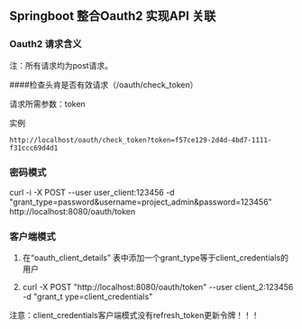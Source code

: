 ## Springboot 整合Oauth2 实现API 关联

### Oauth2 请求含义

注：所有请求均为post请求。

####检查头肯是否有效请求（/oauth/check_token）

请求所需参数：token

实例
```relax-ng
http://localhost/oauth/check_token?token=f57ce129-2d4d-4bd7-1111-f31ccc69d4d1
```

### 密码模式
curl -i -X POST --user user_client:123456 -d "grant_type=password&username=project_admin&password=123456" http://localhost:8080/oauth/token

### 客户端模式

1. 在“oauth_client_details” 表中添加一个grant_type等于client_credentials的用户

2. curl -X POST "http://localhost:8080/oauth/token" --user client_2:123456 -d "grant_t ype=client_credentials"

注意：client_credentials客户端模式没有refresh_token更新令牌！！！



